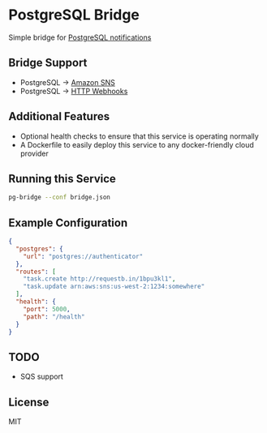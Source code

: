 # PostgreSQL Bridge

Simple bridge for [PostgreSQL notifications](https://www.postgresql.org/docs/9.0/static/sql-notify.html)

## Bridge Support

  - PostgreSQL → [Amazon SNS](https://aws.amazon.com/sns/)
  - PostgreSQL → [HTTP Webhooks](https://requestb.in/)

## Additional Features

  - Optional health checks to ensure that this service is operating normally
  - A Dockerfile to easily deploy this service to any docker-friendly cloud provider

## Running this Service

```sh
pg-bridge --conf bridge.json
```

## Example Configuration

```json
{
  "postgres": {
    "url": "postgres://authenticator"
  },
  "routes": [
    "task.create http://requestb.in/1bpu3kl1",
    "task.update arn:aws:sns:us-west-2:1234:somewhere"
  ],
  "health": {
    "port": 5000,
    "path": "/health"
  }
}
```

## TODO

- SQS support

## License

MIT

